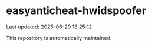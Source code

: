 # easyanticheat-hwidspoofer

Last updated: 2025-06-29 18:25:12

This repository is automatically maintained.
